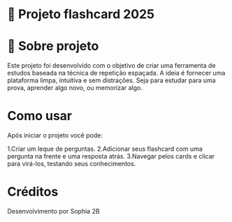 # 🧠 Projeto flashcard 2025

# 🎯 Sobre projeto
Este projeto foi desenvolvido com o objetivo de criar uma ferramenta de estudos baseada na técnica de repetição espaçada. A ideia é fornecer uma plataforma limpa, intuitiva e sem distrações. Seja para estudar para uma prova, aprender algo novo, ou memorizar algo.

# Como usar
Após iniciar o projeto você pode:

1.Criar um leque de perguntas.
2.Adicionar seus flashcard com uma pergunta na frente e uma resposta atrás.
3.Navegar pelos cards e clicar para virá-los, testando seus conhecimentos.

# Créditos
Desenvolvimento por Sophia 2B
